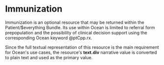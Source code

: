 # Immunization

Immunization is an optional resource that may be returned within the Patient/$everything Bundle. Its use within Ocean is limited to referral form prepopulation and the possibility of clinical decision support using the corresponding Ocean keyword @ptCpp.rx.

Since the full textual representation of this resource is the main requirement for Ocean's use cases, the resource's **text.div** narrative value is converted to plain text and used as the primary value.
